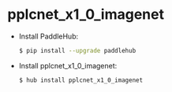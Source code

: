 # pplcnet_x1_0_imagenet
* Install PaddleHub: 

    ```bash
    $ pip install --upgrade paddlehub
    ```

* Install pplcnet_x1_0_imagenet: 

    ```bash
    $ hub install pplcnet_x1_0_imagenet
    ```
